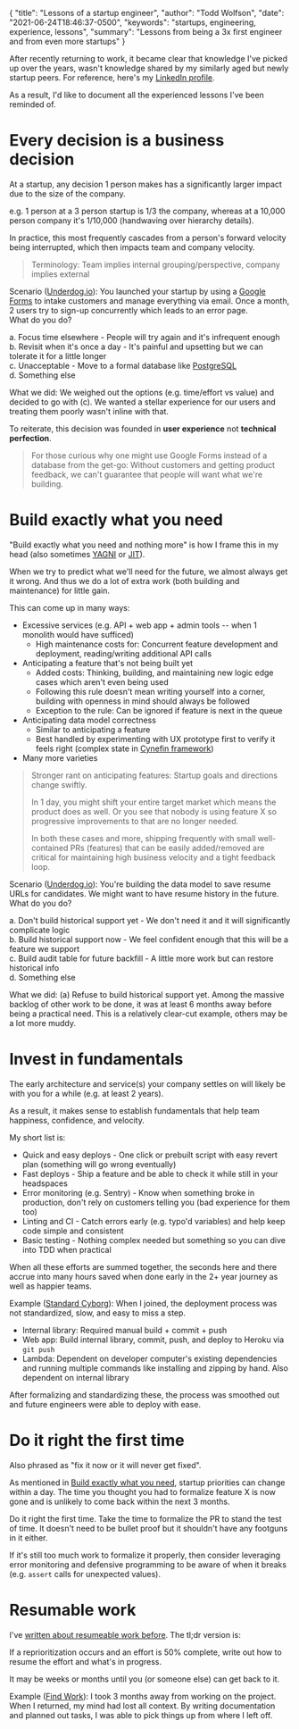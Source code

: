 {
  "title": "Lessons of a startup engineer",
  "author": "Todd Wolfson",
  "date": "2021-06-24T18:46:37-0500",
  "keywords": "startups, engineering, experience, lessons",
  "summary": "Lessons from being a 3x first engineer and from even more startups"
}

After recently returning to work, it became clear that knowledge I've picked up over the years, wasn't knowledge shared by my similarly aged but newly startup peers. For reference, here's my [LinkedIn profile][LinkedIn].

[LinkedIn]: https://www.linkedin.com/in/toddwolfson/

As a result, I'd like to document all the experienced lessons I've been reminded of.

# Every decision is a business decision
At a startup, any decision 1 person makes has a significantly larger impact due to the size of the company.

e.g. 1 person at a 3 person startup is 1/3 the company, whereas at a 10,000 person company it's 1/10,000 (handwaving over hierarchy details).

In practice, this most frequently cascades from a person's forward velocity being interrupted, which then impacts team and company velocity.

> Terminology: Team implies internal grouping/perspective, company implies external

Scenario ([Underdog.io][]): You launched your startup by using a [Google Forms][] to intake customers and manage everything via email. Once a month, 2 users try to sign-up concurrently which leads to an error page.
<br/>
What do you do?

[Underdog.io]: https://underdog.io/

a. Focus time elsewhere - People will try again and it's infrequent enough
<br/>
b. Revisit when it's once a day - It's painful and upsetting but we can tolerate it for a little longer
<br/>
c. Unacceptable - Move to a formal database like [PostgreSQL][]
<br/>
d. Something else

[Google Forms]: https://www.google.com/forms/about/
[PostgreSQL]: https://www.postgresql.org/

What we did: We weighed out the options (e.g. time/effort vs value) and decided to go with (c). We wanted a stellar experience for our users and treating them poorly wasn't inline with that.

To reiterate, this decision was founded in **user experience** not **technical perfection**.

> For those curious why one might use Google Forms instead of a database from the get-go: Without customers and getting product feedback, we can't guarantee that people will want what we're building.

# Build exactly what you need
"Build exactly what you need and nothing more" is how I frame this in my head (also sometimes [YAGNI][] or [JIT][]).

[YAGNI]: https://en.wikipedia.org/wiki/You_aren%27t_gonna_need_it
[JIT]: https://en.wikipedia.org/wiki/Just-in-time_compilation

When we try to predict what we'll need for the future, we almost always get it wrong. And thus we do a lot of extra work (both building and maintenance) for little gain.

This can come up in many ways:
- Excessive services (e.g. API + web app + admin tools -- when 1 monolith would have sufficed)
  - High maintenance costs for: Concurrent feature development and deployment, reading/writing additional API calls
- Anticipating a feature that's not being built yet
  - Added costs: Thinking, building, and maintaining new logic edge cases which aren't even being used
  - Following this rule doesn't mean writing yourself into a corner, building with openness in mind should always be followed
  - Exception to the rule: Can be ignored if feature is next in the queue
- Anticipating data model correctness
  - Similar to anticipating a feature
  - Best handled by experimenting with UX prototype first to verify it feels right (complex state in [Cynefin framework][])
- Many more varieties

[Cynefin framework]: https://en.wikipedia.org/wiki/Cynefin_framework

> Stronger rant on anticipating features: Startup goals and directions change swiftly.
>
> In 1 day, you might shift your entire target market which means the product does as well. Or you see that nobody is using feature X so progressive improvements to that are no longer needed.
>
> In both these cases and more, shipping frequently with small well-contained PRs (features) that can be easily added/removed are critical for maintaining high business velocity and a tight feedback loop.

Scenario ([Underdog.io][]): You're building the data model to save resume URLs for candidates. We might want to have resume history in the future.
<br/>
What do you do?

a. Don't build historical support yet - We don't need it and it will significantly complicate logic
<br/>
b. Build historical support now - We feel confident enough that this will be a feature we support
<br/>
c. Build audit table for future backfill - A little more work but can restore historical info
<br/>
d. Something else

What we did: (a) Refuse to build historical support yet. Among the massive backlog of other work to be done, it was at least 6 months away before being a practical need. This is a relatively clear-cut example, others may be a lot more muddy.

# Invest in fundamentals
The early architecture and service(s) your company settles on will likely be with you for a while (e.g. at least 2 years).

As a result, it makes sense to establish fundamentals that help team happiness, confidence, and velocity.

My short list is:
- Quick and easy deploys - One click or prebuilt script with easy revert plan (something will go wrong eventually)
- Fast deploys - Ship a feature and be able to check it while still in your headspaces
- Error monitoring (e.g. Sentry) - Know when something broke in production, don't rely on customers telling you (bad experience for them too)
- Linting and CI - Catch errors early (e.g. typo'd variables) and help keep code simple and consistent
- Basic testing - Nothing complex needed but something so you can dive into TDD when practical

When all these efforts are summed together, the seconds here and there accrue into many hours saved when done early in the 2+ year journey as well as happier teams.

Example ([Standard Cyborg][]): When I joined, the deployment process was not standardized, slow, and easy to miss a step.

- Internal library: Required manual build + commit + push
- Web app: Build internal library, commit, push, and deploy to Heroku via `git push`
- Lambda: Dependent on developer computer's existing dependencies and running multiple commands like installing and zipping by hand. Also dependent on internal library

After formalizing and standardizing these, the process was smoothed out and future engineers were able to deploy with ease.

[Standard Cyborg]: https://standardcyborg.com/

# Do it right the first time
Also phrased as "fix it now or it will never get fixed".

As mentioned in [Build exactly what you need][], startup priorities can change within a day. The time you thought you had to formalize feature X is now gone and is unlikely to come back within the next 3 months.

Do it right the first time. Take the time to formalize the PR to stand the test of time. It doesn't need to be bullet proof but it shouldn't have any footguns in it either.

[Build exactly what you need]: #build-exactly-what-you-need

If it's still too much work to formalize it properly, then consider leveraging error monitoring and defensive programming to be aware of when it breaks (e.g. `assert` calls for unexpected values).

# Resumable work
I've [written about resumeable work before][resumable-work]. The tl;dr version is:

If a reprioritization occurs and an effort is 50% complete, write out how to resume the effort and what's in progress.

It may be weeks or months until you (or someone else) can get back to it.

[resumable-work]: https://twolfson.com/2016-09-13-resumable-work

Example ([Find Work][]): I took 3 months away from working on the project. When I returned, my mind had lost all context. By writing documentation and planned out tasks, I was able to pick things up from where I left off.

[Find Work]: https://www.linkedin.com/company/17971168/
